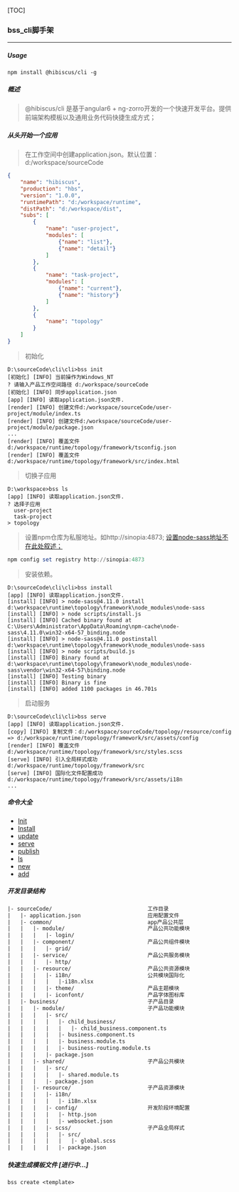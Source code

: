 [TOC]



###  bss_cli脚手架

------

##### Usage

``` npm
npm install @hibiscus/cli -g
```

##### 概述

> @hibiscus/cli 是基于angular6 + ng-zorro开发的一个快速开发平台。提供前端架构模板以及通用业务代码快捷生成方式；



##### 从头开始一个应用

> 在工作空间中创建application.json。默认位置：d:/workspace/sourceCode
```json
{
    "name": "hibiscus", 
    "production": "hbs",
    "version": "1.0.0",
    "runtimePath": "d:/workspace/runtime",
    "distPath": "d:/workspace/dist",
    "subs": [
        {
            "name": "user-project",
            "modules": [
                {"name": "list"},
                {"name": "detail"}
            ]
        },
        {
            "name": "task-project",
            "modules": [
                {"name": "current"},
                {"name": "history"}
            ]
        },
        {
            "name": "topology"
        }
    ]
}

```
> 初始化

```shell
D:\sourceCode\cli\cli>bss init
[初始化] [INFO] 当前操作为Windows_NT
? 请输入产品工作空间路径 d:/workspace/sourceCode
[初始化] [INFO] 同步application.json
[app] [INFO] 读取application.json文件.
[render] [INFO] 创建文件d:/workspace/sourceCode/user-project/module/index.ts
[render] [INFO] 创建文件d:/workspace/sourceCode/user-project/module/package.json
...
[render] [INFO] 覆盖文件d:/workspace/runtime/topology/framework/tsconfig.json
[render] [INFO] 覆盖文件d:/workspace/runtime/topology/framework/src/index.html

```

> 切换子应用

```shell
D:\workspace>bss ls
[app] [INFO] 读取application.json文件.
? 选择子应用
  user-project
  task-project
> topology
```

> 设置npm仓库为私服地址。如http://sinopia:4873;  [设置node-sass地址不在此处叙述；](  https://blog.csdn.net/bug_zero/article/details/65968959 )

```powershell
npm config set registry http://sinopia:4873
```
> 安装依赖。

```shell
D:\sourceCode\cli\cli>bss install
[app] [INFO] 读取application.json文件.
[install] [INFO] > node-sass@4.11.0 install d:\workspace\runtime\topology\framework\node_modules\node-sass
[install] [INFO] > node scripts/install.js
[install] [INFO] Cached binary found at C:\Users\Administrator\AppData\Roaming\npm-cache\node-sass\4.11.0\win32-x64-57_binding.node
[install] [INFO] > node-sass@4.11.0 postinstall d:\workspace\runtime\topology\framework\node_modules\node-sass
[install] [INFO] > node scripts/build.js
[install] [INFO] Binary found at d:\workspace\runtime\topology\framework\node_modules\node-sass\vendor\win32-x64-57\binding.node
[install] [INFO] Testing binary
[install] [INFO] Binary is fine
[install] [INFO] added 1100 packages in 46.701s
```

> 启动服务

```shell
D:\sourceCode\cli\cli>bss serve
[app] [INFO] 读取application.json文件.
[copy] [INFO] 复制文件：d:/workspace/sourceCode/topology/resource/config => d:/workspace/runtime/topology/framework/src/assets/config
[render] [INFO] 覆盖文件d:/workspace/runtime/topology/framework/src/styles.scss
[serve] [INFO] 引入全局样式成功d:/workspace/runtime/topology/framework/src
[serve] [INFO] 国际化文件配置成功d:/workspace/runtime/topology/framework/src/assets/i18n
...
```

##### 命令大全

- [Init](/bin/commands/init/readme.md)
- [Install](/bin/commands/install/readme.md)
- [update](/bin/commands/update/readme.md)
- [serve](/bin/commands/serve/readme.md)
- [publish](/bin/commands/publish/readme.md)
- [ls](/bin/commands/ls/readme.md)
- [new](/bin/commands/new/readme.md)
- [add](/bin/commands/add/readme.md)

##### 开发目录结构

```tex
|- sourceCode/                              工作目录
|   |- application.json                     应用配置文件
|   |- common/                              app产品公共层
|   |   |- module/                          产品公共功能模块
|   |   |   |- login/
|   |   |- component/                       产品公共组件模块
|   |   |   |- grid/
|   |   |- service/                         产品公共服务模块
|   |   |   |- http/
|   |   |- resource/                        产品公共资源模块
|   |   |   |- i18n/                        公共模块国际化
|   |   |   |   |-i18n.xlsx
|   |   |   |- theme/                       产品主题模块
|   |   |   |- iconfont/                    产品字体图标库
|   |- business/                            子产品目录
|   |   |- module/                          子产品功能模块
|   |   |   |- src/
|   |   |   |   |- child_business/
|   |   |   |   |   |- child_business.component.ts
|   |   |   |   |- business.component.ts
|   |   |   |   |- business.module.ts
|   |   |   |   |- business-routing.module.ts
|   |   |   |- package.json
|   |   |- shared/                          子产品公共模块
|   |   |   |- src/
|   |   |   |   |- shared.module.ts
|   |   |   |- package.json
|   |   |- resource/                        子产品资源模块
|   |   |   |- i18n/
|   |   |   |   |- i18n.xlsx
|   |   |   |- config/                      开发阶段环境配置
|   |   |   |   |- http.json
|   |   |   |   |- websocket.json
|   |   |   |- scss/                        子产品全局样式
|   |   |   |   |- src/
|   |   |   |   |   |- global.scss
|   |   |   |   |- package.json

```



##### 快速生成模板文件 [进行中...]

```shell
bss create <template> 
```


